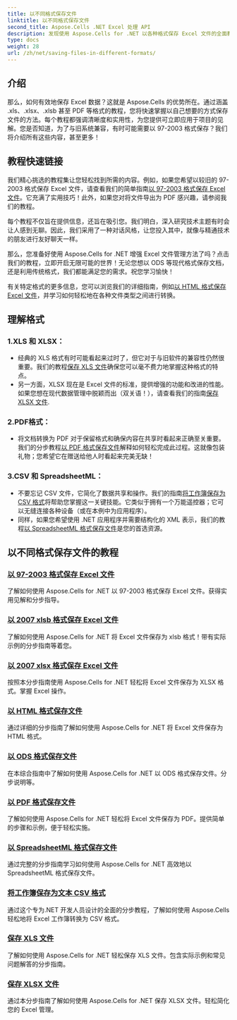 ```yaml
---
title: 以不同格式保存文件
linktitle: 以不同格式保存文件
second_title: Aspose.Cells .NET Excel 处理 API
description: 发现使用 Aspose.Cells for .NET 以各种格式保存 Excel 文件的全面教程。提高您的 Excel 技能。
type: docs
weight: 28
url: /zh/net/saving-files-in-different-formats/
---
```

## 介绍

那么，如何有效地保存 Excel 数据？这就是 Aspose.Cells 的优势所在。通过涵盖 .xls、.xlsx、.xlsb 甚至 PDF 等格式的教程，您将快速掌握以自己想要的方式保存文件的方法。每个教程都强调清晰度和实用性，为您提供可立即应用于项目的见解。您是否知道，为了与旧系统兼容，有时可能需要以 97-2003 格式保存？我们将介绍所有这些内容，甚至更多！

## 教程快速链接
我们精心挑选的教程集让您轻松找到所需的内容。例如，如果您希望以较旧的 97-2003 格式保存 Excel 文件，请查看我们的简单指南[以 97-2003 格式保存 Excel 文件](./save-excel-file-in-97-2003-format/)。它充满了实用技巧！此外，如果您对将文件导出为 PDF 感兴趣，请参阅我们的教程。

每个教程不仅旨在提供信息，还旨在吸引您。我们明白，深入研究技术主题有时会让人感到无聊。因此，我们采用了一种对话风格，让您投入其中，就像与精通技术的朋友进行友好聊天一样。

那么，您准备好使用 Aspose.Cells for .NET 增强 Excel 文件管理方法了吗？点击我们的教程，立即开启无限可能的世界！无论您想以 ODS 等现代格式保存文档，还是利用传统格式，我们都能满足您的需求。祝您学习愉快！ 

有关特定格式的更多信息，您可以浏览我们的详细指南，例如[以 HTML 格式保存 Excel 文件](./save-file-in-html-format/)，并学习如何轻松地在各种文件类型之间进行转换。

## 理解格式

### 1.XLS 和 XLSX： 
- 经典的 XLS 格式有时可能看起来过时了，但它对于与旧软件的兼容性仍然很重要。我们的教程[保存 XLS 文件](./save-xls-file/)确保您可以毫不费力地掌握这种格式的特点。 
- 另一方面，XLSX 现在是 Excel 文件的标准，提供增强的功能和改进的性能。如果您想在现代数据管理中脱颖而出（双关语！），请查看我们的指南[保存 XLSX 文件](./save-xlsx-file/).

### 2.PDF格式：
- 将文档转换为 PDF 对于保留格式和确保内容在共享时看起来正确至关重要。我们的分步教程[以 PDF 格式保存文件](./save-file-in-pdf-format/)解释如何轻松完成此过程。这就像包装礼物；您希望它在赠送给他人时看起来完美无缺！

### 3.CSV 和 SpreadsheetML：
- 不要忘记 CSV 文件，它简化了数据共享和操作。我们的指南[将工作簿保存为 CSV 格式](./save-workbook-to-text-csv-format/)将帮助您掌握这一关键技能。它类似于拥有一个万能遥控器；它可以无缝连接各种设备（或在本例中为应用程序）。
- 同样，如果您希望使用 .NET 应用程序并需要结构化的 XML 表示，我们的教程[以 SpreadsheetML 格式保存文件](./save-file-in-spreadsheetml-format/)是您的首选资源。

## 以不同格式保存文件的教程
### [以 97-2003 格式保存 Excel 文件](./save-excel-file-in-97-2003-format/)
了解如何使用 Aspose.Cells for .NET 以 97-2003 格式保存 Excel 文件。获得实用见解和分步指导。
### [以 2007 xlsb 格式保存 Excel 文件](./save-excel-file-in-2007-xlsb-format/)
了解如何使用 Aspose.Cells for .NET 将 Excel 文件保存为 xlsb 格式！带有实际示例的分步指南等着您。
### [以 2007 xlsx 格式保存 Excel 文件](./save-excel-file-in-2007-xlsx-format/)
按照本分步指南使用 Aspose.Cells for .NET 轻松将 Excel 文件保存为 XLSX 格式。掌握 Excel 操作。
### [以 HTML 格式保存文件](./save-file-in-html-format/)
通过详细的分步指南了解如何使用 Aspose.Cells for .NET 将 Excel 文件保存为 HTML 格式。
### [以 ODS 格式保存文件](./save-file-in-ods-format/)
在本综合指南中了解如何使用 Aspose.Cells for .NET 以 ODS 格式保存文件。分步说明等。
### [以 PDF 格式保存文件](./save-file-in-pdf-format/)
了解如何使用 Aspose.Cells for .NET 轻松将 Excel 文件保存为 PDF。提供简单的步骤和示例，便于轻松实施。
### [以 SpreadsheetML 格式保存文件](./save-file-in-spreadsheetml-format/)
通过完整的分步指南学习如何使用 Aspose.Cells for .NET 高效地以 SpreadsheetML 格式保存文件。
### [将工作簿保存为文本 CSV 格式](./save-workbook-to-text-csv-format/)
通过这个专为.NET 开发人员设计的全面的分步教程，了解如何使用 Aspose.Cells 轻松地将 Excel 工作簿转换为 CSV 格式。
### [保存 XLS 文件](./save-xls-file/)
了解如何使用 Aspose.Cells for .NET 轻松保存 XLS 文件。包含实际示例和常见问题解答的分步指南。
### [保存 XLSX 文件](./save-xlsx-file/)
通过本分步指南了解如何使用 Aspose.Cells for .NET 保存 XLSX 文件。轻松简化您的 Excel 管理。